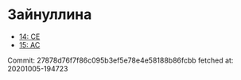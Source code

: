 # Зайнуллина
- [14: CE](14.md)
- [15: AC](15.md)

Commit: 27878d76f7f86c095b3ef5e78e4e58188b86fcbb
 fetched at: 20201005-194723
